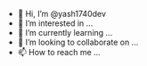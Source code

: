 - 👋 Hi, I’m @yash1740dev
- 👀 I’m interested in ...
- 🌱 I’m currently learning ...
- 💞️ I’m looking to collaborate on ...
- 📫 How to reach me ...

<!---
yash1740dev/yash1740dev is a ✨ special ✨ repository because its `README.md` (this file) appears on your GitHub profile.
You can click the Preview link to take a look at your changes.
--->
